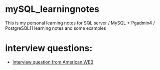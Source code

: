 # mySQL_learningnotes
This is my personal learning notes for SQL server / MySQL + Pgadmin4 / PostgreSQL11
learning notes and some examples 



# interview questions: 
- [Interview question from American WEB](https://mindmajix.com/sql-interview-questions)


